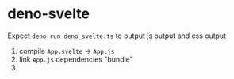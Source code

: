 # deno-svelte

Expect `deno run deno_svelte.ts` to output js output and css output


1. compile `App.svelte` -> `App.js`
2. link `App.js` dependencies "bundle"
3. 